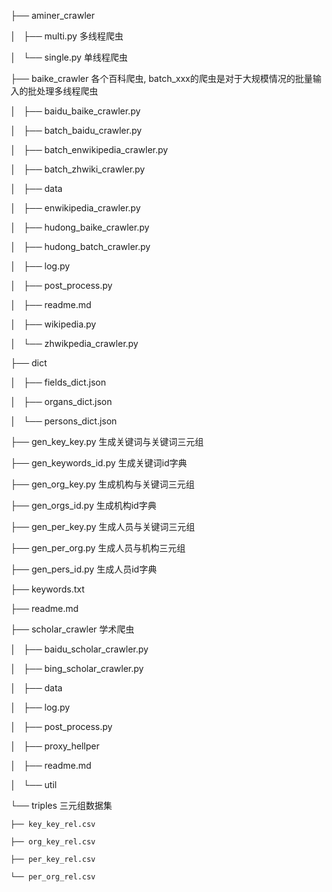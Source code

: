 ├── aminer_crawler

│   ├── multi.py          多线程爬虫

│   └── single.py        单线程爬虫

├── baike_crawler      各个百科爬虫, batch_xxx的爬虫是对于大规模情况的批量输入的批处理多线程爬虫

│   ├── baidu_baike_crawler.py

│   ├── batch_baidu_crawler.py

│   ├── batch_enwikipedia_crawler.py

│   ├── batch_zhwiki_crawler.py

│   ├── data

│   ├── enwikipedia_crawler.py

│   ├── hudong_baike_crawler.py

│   ├── hudong_batch_crawler.py

│   ├── log.py

│   ├── post_process.py

│   ├── readme.md

│   ├── wikipedia.py

│   └── zhwikpedia_crawler.py

├── dict

│   ├── fields_dict.json

│   ├── organs_dict.json

│   └── persons_dict.json

├── gen_key_key.py          生成关键词与关键词三元组

├── gen_keywords_id.py   生成关键词id字典

├── gen_org_key.py          生成机构与关键词三元组

├── gen_orgs_id.py           生成机构id字典

├── gen_per_key.py          生成人员与关键词三元组

├── gen_per_org.py          生成人员与机构三元组

├── gen_pers_id.py           生成人员id字典

├── keywords.txt

├── readme.md

├── scholar_crawler       学术爬虫

│   ├── baidu_scholar_crawler.py

│   ├── bing_scholar_crawler.py

│   ├── data

│   ├── log.py

│   ├── post_process.py

│   ├── proxy_hellper

│   ├── readme.md

│   └── util

└── triples                        三元组数据集

    ├── key_key_rel.csv
    
    ├── org_key_rel.csv
    
    ├── per_key_rel.csv
    
    └── per_org_rel.csv

